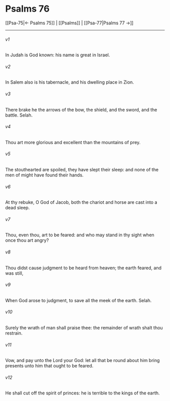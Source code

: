 # Psalms 76

[[Psa-75|← Psalms 75]] | [[Psalms]] | [[Psa-77|Psalms 77 →]]
***

###### v1
In Judah is God known: his name is great in Israel.
###### v2
In Salem also is his tabernacle, and his dwelling place in Zion.
###### v3
There brake he the arrows of the bow, the shield, and the sword, and the battle. Selah.
###### v4
Thou art more glorious and excellent than the mountains of prey.
###### v5
The stouthearted are spoiled, they have slept their sleep: and none of the men of might have found their hands.
###### v6
At thy rebuke, O God of Jacob, both the chariot and horse are cast into a dead sleep.
###### v7
Thou, even thou, art to be feared: and who may stand in thy sight when once thou art angry?
###### v8
Thou didst cause judgment to be heard from heaven; the earth feared, and was still,
###### v9
When God arose to judgment, to save all the meek of the earth. Selah.
###### v10
Surely the wrath of man shall praise thee: the remainder of wrath shalt thou restrain.
###### v11
Vow, and pay unto the Lord your God: let all that be round about him bring presents unto him that ought to be feared.
###### v12
He shall cut off the spirit of princes: he is terrible to the kings of the earth. 
